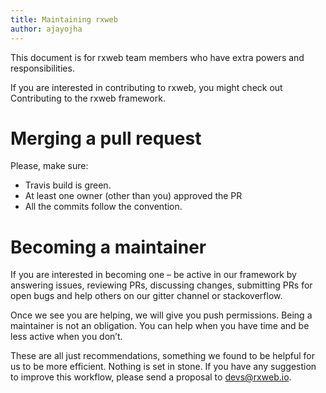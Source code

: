 ```yaml
---
title: Maintaining rxweb
author: ajayojha
---
```

This document is for rxweb team members who have extra powers and responsibilities.  

If you are interested in contributing to rxweb, you might check out Contributing to the rxweb framework.

# Merging a pull request
Please, make sure:
* Travis build is green.
* At least one owner (other than you) approved the PR
* All the commits follow the convention.

# Becoming a maintainer
If you are interested in becoming one – be active in our framework by answering issues, reviewing PRs, discussing changes, submitting PRs for open bugs and help others on our gitter channel or stackoverflow. 

Once we see you are helping, we will give you push permissions. Being a maintainer is not an obligation. You can help when you have time and be less active when you don’t. 

These are all just recommendations, something we found to be helpful for us to be more efficient. Nothing is set in stone. If you have any suggestion to improve this workflow, please send a proposal to devs@rxweb.io.
